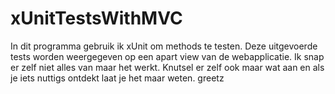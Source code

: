 # xUnitTestsWithMVC

In dit programma gebruik ik xUnit om methods te testen. Deze uitgevoerde tests worden weergegeven op een apart view van de webapplicatie.
Ik snap er zelf niet alles van maar het werkt. Knutsel er zelf ook maar wat aan en als je iets nuttigs ontdekt laat je het maar weten.
greetz
